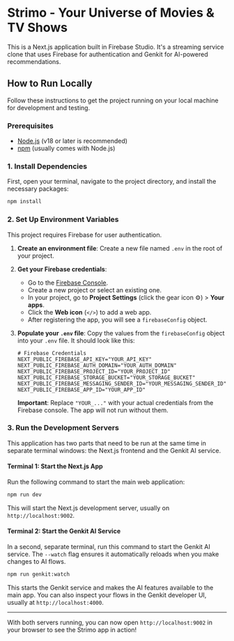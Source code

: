 # Strimo - Your Universe of Movies & TV Shows

This is a Next.js application built in Firebase Studio. It's a streaming service clone that uses Firebase for authentication and Genkit for AI-powered recommendations.

## How to Run Locally

Follow these instructions to get the project running on your local machine for development and testing.

### Prerequisites

- [Node.js](https://nodejs.org/en) (v18 or later is recommended)
- [npm](https://www.npmjs.com/) (usually comes with Node.js)

### 1. Install Dependencies

First, open your terminal, navigate to the project directory, and install the necessary packages:

```bash
npm install
```

### 2. Set Up Environment Variables

This project requires Firebase for user authentication.

1.  **Create an environment file**: Create a new file named `.env` in the root of your project.

2.  **Get your Firebase credentials**:
    *   Go to the [Firebase Console](https://console.firebase.google.com).
    *   Create a new project or select an existing one.
    *   In your project, go to **Project Settings** (click the gear icon ⚙️) > **Your apps**.
    *   Click the **Web icon** (`</>`) to add a web app.
    *   After registering the app, you will see a `firebaseConfig` object.

3.  **Populate your `.env` file**: Copy the values from the `firebaseConfig` object into your `.env` file. It should look like this:

    ```env
    # Firebase Credentials
    NEXT_PUBLIC_FIREBASE_API_KEY="YOUR_API_KEY"
    NEXT_PUBLIC_FIREBASE_AUTH_DOMAIN="YOUR_AUTH_DOMAIN"
    NEXT_PUBLIC_FIREBASE_PROJECT_ID="YOUR_PROJECT_ID"
    NEXT_PUBLIC_FIREBASE_STORAGE_BUCKET="YOUR_STORAGE_BUCKET"
    NEXT_PUBLIC_FIREBASE_MESSAGING_SENDER_ID="YOUR_MESSAGING_SENDER_ID"
    NEXT_PUBLIC_FIREBASE_APP_ID="YOUR_APP_ID"
    ```
    **Important**: Replace `"YOUR_..."` with your actual credentials from the Firebase console. The app will not run without them.

### 3. Run the Development Servers

This application has two parts that need to be run at the same time in separate terminal windows: the Next.js frontend and the Genkit AI service.

#### Terminal 1: Start the Next.js App

Run the following command to start the main web application:

```bash
npm run dev
```

This will start the Next.js development server, usually on `http://localhost:9002`.

#### Terminal 2: Start the Genkit AI Service

In a second, separate terminal, run this command to start the Genkit AI service. The `--watch` flag ensures it automatically reloads when you make changes to AI flows.

```bash
npm run genkit:watch
```

This starts the Genkit service and makes the AI features available to the main app. You can also inspect your flows in the Genkit developer UI, usually at `http://localhost:4000`.

---

With both servers running, you can now open `http://localhost:9002` in your browser to see the Strimo app in action!
